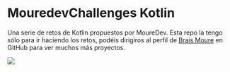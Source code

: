 # MouredevChallenges Kotlin

Una serie de retos de Kotlin propuestos por MoureDev. Esta repo la tengo sólo para ir haciendo los retos, podéis dirigiros al perfil de [Brais Moure](https://github.com/mouredev) en GitHub para ver muchos más proyectos.

[<img src="https://raw.githubusercontent.com/mouredev/mouredev/master/mouredev_github_profile.png">](https://github.com/mouredev)

